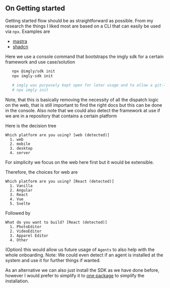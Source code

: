 ## On Getting started

Getting started flow should be as straightforward as possible. From my research the things I liked most are based on a CLI that can easily be used via `npx`. Examples are 

- [mastra](https://mastra.ai/)
- [shadcn](https://ui.shadcn.com/docs/installation/astro)

Here we use a console command that bootstraps the imgly sdk for a certain framework and use case/solution 

```bash 
   npx @imgly/sdk init 
   npx imgly-sdk init 
   
   # imgly was purposely kept open for later usage and to allow a git-like subcommand architecture like imgly sdk init 
   # npx imgly init 
```

Note, that this is basically removing the necessity of all the dispatch logic on the web, that is still important to find the right docs but this can be done in the console. Also note that we could also detect the framework at use if we are in a repository that contains a certain platform

Here is the decision tree

```shell
Which platform are you using? [web (detected)]
  1. web
  2. mobile
  3. desktop 
  4. server
```
For simplicity we focus on the web here first but it would be extensible.

Therefore, the choices for web are

```shell
Which platform are you using? [React (detected)]
  1. Vanilla
  2. Angular
  3. React 
  4. Vue
  5. Svelte
```

Followed by

```shell
What do you want to build? [React (detected)]
  1. PhotoEditor
  2. VideoEditor
  3. Apparel Editor
  4. Other
```

(Option) this would allow us future usage of `Agents` to also help with the whole onboarding. Note: We could even detect if an agent is installed at the system and use it for further things if wanted.


As an alternative we can also just install the SDK as we have done before, however I would prefer to simplify it to [one package](./10-engine-ui-confusion.md) to simplify the installation.